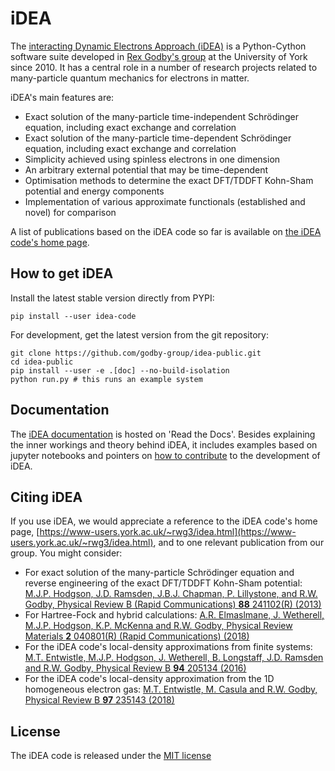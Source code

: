 # iDEA

The [interacting Dynamic Electrons Approach (iDEA)](https://www-users.york.ac.uk/~rwg3/idea.html)
 is a Python-Cython software suite developed in 
[Rex Godby's group](http://www-users.york.ac.uk/~rwg3/) at the University of
York since 2010. It has a central role in a number of research projects related
to many-particle quantum mechanics for electrons in matter.

iDEA's main features are:

* Exact solution of the many-particle time-independent Schrödinger equation,
  including exact exchange and correlation
* Exact solution of the many-particle time-dependent Schrödinger equation,
  including exact exchange and correlation
* Simplicity achieved using spinless electrons in one dimension
* An arbitrary external potential that may be time-dependent
* Optimisation methods to determine the exact DFT/TDDFT Kohn-Sham potential
  and energy components
* Implementation of various approximate functionals (established and novel) for
  comparison

A list of publications based on the iDEA code so far is available on [the iDEA code's home page](https://www-users.york.ac.uk/~rwg3/idea.html).

## How to get iDEA

Install the latest stable version directly from PYPI:

    pip install --user idea-code

For development, get the latest version from the git repository:

    git clone https://github.com/godby-group/idea-public.git
    cd idea-public
    pip install --user -e .[doc] --no-build-isolation
    python run.py # this runs an example system

## Documentation

The [iDEA documentation](https://idea-code.readthedocs.io/en/latest/) is
hosted on 'Read the Docs'.
Besides explaining the inner workings and theory behind iDEA, it includes
examples based on jupyter notebooks and pointers on
[how to contribute](https://idea-code.readthedocs.io/en/latest/dev/add.html) to the development of iDEA.

## Citing iDEA

If you use iDEA, we would appreciate a reference to the iDEA code's home page, [https://www-users.york.ac.uk/~rwg3/idea.html](https://www-users.york.ac.uk/~rwg3/idea.html), and to one relevant publication from our group. You might consider:

* For exact solution of the many-particle Schrödinger equation and reverse engineering of the exact DFT/TDDFT Kohn-Sham potential: [M.J.P. Hodgson, J.D. Ramsden, J.B.J. Chapman, P. Lillystone, and R.W. Godby, Physical Review B (Rapid Communications) **88** 241102(R) (2013)](http://www-users.york.ac.uk/~rwg3/abst_81-110.html#Paper_87)
* For Hartree-Fock and hybrid calculations: [A.R. Elmaslmane, J. Wetherell, M.J.P. Hodgson, K.P. McKenna and R.W. Godby, Physical Review Materials **2** 040801(R) (Rapid Communications) (2018)](http://www-users.york.ac.uk/~rwg3/abst_81-110.html#Paper_97)
* For the iDEA code's local-density approximations from finite systems: [M.T. Entwistle, M.J.P. Hodgson, J. Wetherell, B. Longstaff, J.D. Ramsden and R.W. Godby, Physical Review B **94** 205134 (2016)](http://www-users.york.ac.uk/~rwg3/abst_81-110.html#Paper_92)
* For the iDEA code's local-density approximation from the 1D homogeneous electron gas: [M.T. Entwistle, M. Casula and R.W. Godby, Physical Review B **97** 235143 (2018)](http://www-users.york.ac.uk/~rwg3/abst_81-110.html#Paper_98)

## License

The iDEA code is released under the [MIT license](MIT)
